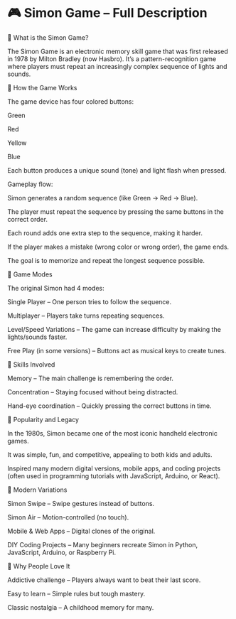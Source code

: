 # 🎮 Simon Game – Full Description
🔹 What is the Simon Game?

The Simon Game is an electronic memory skill game that was first released in 1978 by Milton Bradley (now Hasbro).
It’s a pattern-recognition game where players must repeat an increasingly complex sequence of lights and sounds.

🔹 How the Game Works

The game device has four colored buttons:

Green

Red

Yellow

Blue

Each button produces a unique sound (tone) and light flash when pressed.

Gameplay flow:

Simon generates a random sequence (like Green → Red → Blue).

The player must repeat the sequence by pressing the same buttons in the correct order.

Each round adds one extra step to the sequence, making it harder.

If the player makes a mistake (wrong color or wrong order), the game ends.

The goal is to memorize and repeat the longest sequence possible.

🔹 Game Modes

The original Simon had 4 modes:

Single Player – One person tries to follow the sequence.

Multiplayer – Players take turns repeating sequences.

Level/Speed Variations – The game can increase difficulty by making the lights/sounds faster.

Free Play (in some versions) – Buttons act as musical keys to create tunes.

🔹 Skills Involved

Memory – The main challenge is remembering the order.

Concentration – Staying focused without being distracted.

Hand-eye coordination – Quickly pressing the correct buttons in time.

🔹 Popularity and Legacy

In the 1980s, Simon became one of the most iconic handheld electronic games.

It was simple, fun, and competitive, appealing to both kids and adults.

Inspired many modern digital versions, mobile apps, and coding projects (often used in programming tutorials with JavaScript, Arduino, or React).

🔹 Modern Variations

Simon Swipe – Swipe gestures instead of buttons.

Simon Air – Motion-controlled (no touch).

Mobile & Web Apps – Digital clones of the original.

DIY Coding Projects – Many beginners recreate Simon in Python, JavaScript, Arduino, or Raspberry Pi.

🔹 Why People Love It

Addictive challenge – Players always want to beat their last score.

Easy to learn – Simple rules but tough mastery.

Classic nostalgia – A childhood memory for many.
